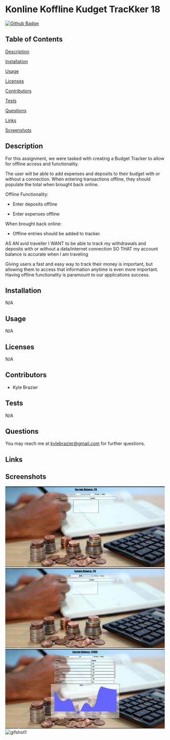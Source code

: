 # Konline Koffline Kudget TracKker 18


[![Github Badge](https://img.shields.io/badge/GitHub-Profile-blueviolet?style=plastic&logo=appveyor)](https://github.com/kbrazier2)


## Table of Contents


[Description](#Description)

[Installation](#Installation)

[Usage](#Usage)

[Licenses](#Licenses)

[Contributors](#Contributors)

[Tests](#Tests)

[Questions](#Questions)

[Links](#Links)

[Screenshots](#Screenshots)

## Description

For this assignment, we were tasked with creating a Budget Tracker to allow for offline access and functionality.

The user will be able to add expenses and deposits to their budget with or without a connection. When entering transactions offline, they should populate the total when brought back online.

Offline Functionality:

  * Enter deposits offline

  * Enter expenses offline

When brought back online:

  * Offline entries should be added to tracker.

AS AN avid traveller
I WANT to be able to track my withdrawals and deposits with or without a data/internet connection
SO THAT my account balance is accurate when I am traveling

Giving users a fast and easy way to track their money is important, but allowing them to access that information anytime is even more important. Having offline functionality is paramount to our applications success.

## Installation

N/A

## Usage

N/A

## Licenses

N/A


## Contributors

- Kyle Brazier

## Tests

N/A

## Questions

You may reach me at kylebrazier@gmail.com for further questions.

## Links

<!-- https://fierce-basin-40849.herokuapp.com/ -->

## Screenshots
![screenshot1](./public/images/2020-10-31.png)
![screenshot2](./public/images/2020-10-31_(1).png)
![screenshot3](./public/images/2020-10-31_(2).png)
![gifshot1](./public/images/Untitled_Oct_31_2020_3_07_PM.gif)
